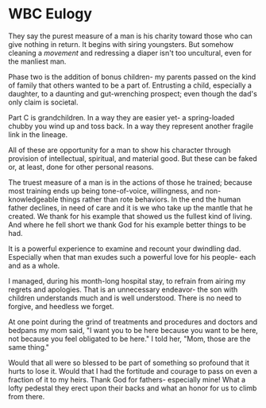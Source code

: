 # WBC Eulogy

They say the purest measure of a man is his charity toward those who can give nothing in return.
It begins with siring youngsters.
But somehow cleaning a _movement_ and redressing a diaper isn't too uncultural, even for the manliest man.

Phase two is the addition of bonus children-
my parents passed on the kind of family that others wanted to be a part of.
Entrusting a child, especially a daughter, to a daunting and gut-wrenching prospect;
even though the dad's only claim is societal.

Part C is grandchildren.
In a way they are easier yet- a spring-loaded chubby you wind up and toss back.
In a way they represent another fragile link in the lineage.

All of these are opportunity for a man to show his character through provision of intellectual, spiritual, and material good.
But these can be faked or, at least, done for other personal reasons.

The truest measure of a man is in the actions of those he trained;
because most training ends up being tone-of-voice, willingness, and non-knowledgeable things rather than rote behaviors.
In the end the human father declines, in need of care and it is we who take up the mantle that he created.
We thank for his example that showed us the fullest kind of living.
And where he fell short we thank God for his example better things to be had.

It is a powerful experience to examine and recount your dwindling dad.
Especially when that man exudes such a powerful love for his people- each and as a whole.

I managed, during his month-long hospital stay, to refrain from airing my regrets and apologies.
That is an unnecessary endeavor- the son with children understands much and is well understood.
There is no need to forgive, and heedless we forget.

At one point during the grind of treatments and procedures and doctors and bedpans my mom said, 
"I want you to be here because you want to be here, not because you feel obligated to be here."
I told her, "Mom, those are the same thing."

Would that all were so blessed to be part of something so profound that it hurts to lose it.
Would that I had the fortitude and courage to pass on even a fraction of it to my heirs.
Thank God for fathers- especially mine!
What a lofty pedestal they erect upon their backs and what an honor for us to climb from there.

